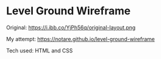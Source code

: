 # Level Ground Wireframe

Original: https://i.ibb.co/YjPh56q/original-layout.png

My attempt: https://notare.github.io/level-ground-wireframe

Tech used: HTML and CSS
